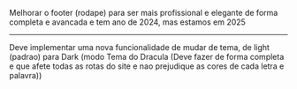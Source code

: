Melhorar o footer (rodape) para ser mais profissional e elegante de forma completa e avancada e tem ano de 2024, mas estamos em 2025

---

Deve implementar uma nova funcionalidade de mudar de tema, de light (padrao) para Dark (modo Tema do Dracula (Deve fazer de forma completa e que afete todas as rotas do site e nao prejudique as cores de cada letra e palavra))